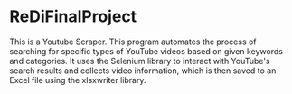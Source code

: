 # ReDiFinalProject
This is a Youtube Scraper. This program automates the process of searching for specific types of YouTube videos based on given keywords and categories. It uses the Selenium library to interact with YouTube's search results and collects video information, which is then saved to an Excel file using the xlsxwriter library.
